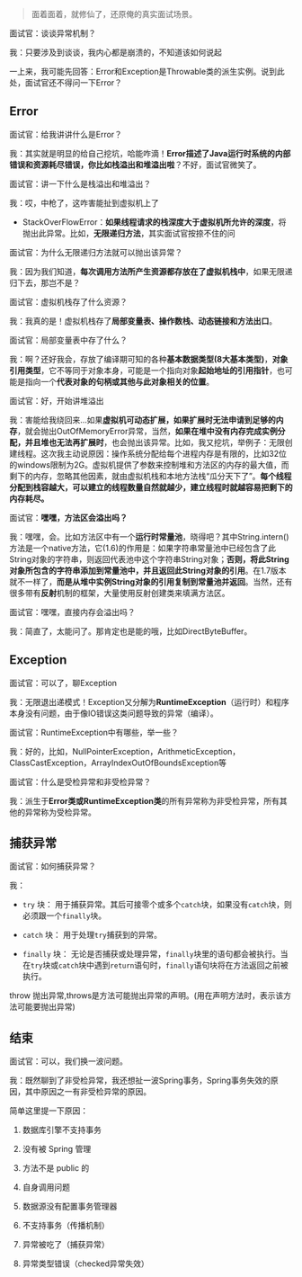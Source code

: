 > 面着面着，就修仙了，还原俺的真实面试场景。

面试官：谈谈异常机制？

我：只要涉及到谈谈，我内心都是崩溃的，不知道该如何说起

一上来，我可能先回答：Error和Exception是Throwable类的派生实例。说到此处，面试官还不得问一下Error？



## Error

面试官：给我讲讲什么是Error？

我：其实就是明显的给自己挖坑，哈能咋滴！**Error描述了Java运行时系统的内部错误和资源耗尽错误，你比如栈溢出和堆溢出啦**？不好，面试官微笑了。

面试官：讲一下什么是栈溢出和堆溢出？

我：哎，中枪了，这咋害能扯到虚拟机上了

- StackOverFlowError：**如果线程请求的栈深度大于虚拟机所允许的深度**，将抛出此异常。比如，**无限递归方法**，其实面试官按捺不住的问

面试官：为什么无限递归方法就可以抛出该异常？

我：因为我们知道，**每次调用方法所产生资源都存放在了虚拟机栈中**，如果无限递归下去，那岂不是？

面试官：虚拟机栈存了什么资源？

我：我真的是！虚拟机栈存了**局部变量表、操作数栈、动态链接和方法出口**。

面试官：局部变量表中存了什么？

我：啊？还好我会，存放了编译期可知的各种**基本数据类型(8大基本类型)**，**对象引用类型**，它不等同于对象本身，可能是一个指向对象**起始地址的引用指针**，也可能是指向一个**代表对象的句柄或其他与此对象相关的位置**。

面试官：好，开始讲堆溢出

我：害能给我绕回来...如果**虚拟机可动态扩展，如果扩展时无法申请到足够的内存**，就会抛出OutOfMemoryError异常，当然，**如果在堆中没有内存完成实例分配，并且堆也无法再扩展时**，也会抛出该异常。比如，我又挖坑，举例子：无限创建线程。这次我主动说原因：操作系统分配给每个进程内存是有限的，比如32位的windows限制为2G。虚拟机提供了参数来控制堆和方法区的内存的最大值，而剩下的内存，忽略其他因素，就由虚拟机栈和本地方法栈“瓜分天下了”。**每个线程分配到栈容越大，可以建立的线程数量自然就越少，建立线程时就越容易把剩下的内存耗尽。**

面试官：**嘿嘿，方法区会溢出吗？**

我：嘿嘿，会。比如方法区中有一个**运行时常量池**，晓得吧？其中String.intern()方法是一个native方法，它(1.6)的作用是：如果字符串常量池中已经包含了此String对象的字符串，则返回代表池中这个字符串String对象；**否则，将此String对象所包含的字符串添加到常量池中，并且返回此String对象的引用**。在1.7版本就不一样了，**而是从堆中实例String对象的引用复制到常量池并返回**。当然，还有很多带有**反射**机制的框架，大量使用反射创建类来填满方法区。

面试官：嘿嘿，直接内存会溢出吗？

我：简直了，太能问了。那肯定也是能的哦，比如DirectByteBuffer。

## Exception

面试官：可以了，聊Exception

我：无限退出递模式！Exception又分解为**RuntimeException**（运行时）和程序本身没有问题，由于像IO错误这类问题导致的异常（编译）。

面试官：RuntimeException中有哪些，举一些？

我：好的，比如，NullPointerException，ArithmeticException，ClassCastException，ArrayIndexOutOfBoundsException等

面试官：什么是受检异常和非受检异常？

我：派生于**Error类或RuntimeException类**的所有异常称为非受检异常，所有其他的异常称为受检异常。

## 捕获异常

面试官：如何捕获异常？

我：

- `try` 块： 用于捕获异常。其后可接零个或多个`catch`块，如果没有`catch`块，则必须跟一个`finally`块。

- `catch` 块： 用于处理`try`捕获到的异常。

- `finally` 块： 无论是否捕获或处理异常，`finally`块里的语句都会被执行。当在`try`块或`catch`块中遇到`return`语句时，`finally`语句块将在方法返回之前被执行。

throw 抛出异常,throws是方法可能抛出异常的声明。(用在声明方法时，表示该方法可能要抛出异常)

## 结束

面试官：可以，我们换一波问题。

我：既然聊到了非受检异常，我还想扯一波Spring事务，Spring事务失效的原因，其中原因之一有非受检异常的原因。

简单这里提一下原因：

1. 数据库引擎不支持事务

2. 没有被 Spring 管理

3. 方法不是 public 的

4. 自身调用问题

5. 数据源没有配置事务管理器

6. 不支持事务（传播机制）

7. 异常被吃了（捕获异常）

8. 异常类型错误（checked异常失效）

